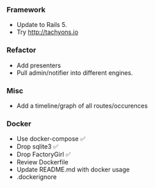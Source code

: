 ### Framework

* Update to Rails 5.
* Try http://tachyons.io

### Refactor

* Add presenters
* Pull admin/notifier into different engines.

### Misc

* Add a timeline/graph  of all routes/occurences

### Docker
* Use docker-compose ✅
* Drop sqlite3 ✅
* Drop FactoryGirl ✅
* Review Dockerfile
* Update README.md with docker usage
* .dockerignore
